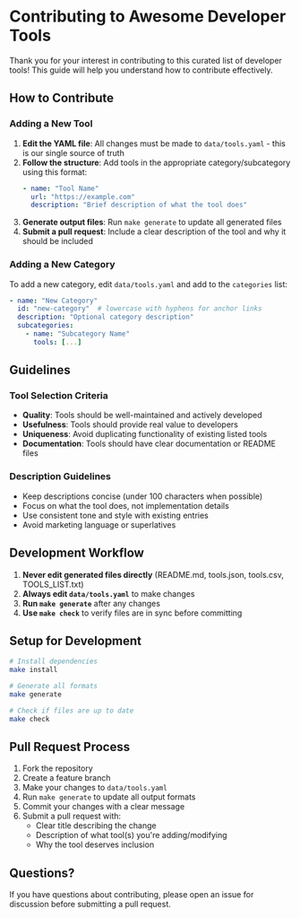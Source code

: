 # Contributing to Awesome Developer Tools

Thank you for your interest in contributing to this curated list of developer tools! This guide will help you understand how to contribute effectively.

## How to Contribute

### Adding a New Tool

1. **Edit the YAML file**: All changes must be made to `data/tools.yaml` - this is our single source of truth
2. **Follow the structure**: Add tools in the appropriate category/subcategory using this format:
   ```yaml
   - name: "Tool Name"
     url: "https://example.com"
     description: "Brief description of what the tool does"
   ```
3. **Generate output files**: Run `make generate` to update all generated files
4. **Submit a pull request**: Include a clear description of the tool and why it should be included

### Adding a New Category

To add a new category, edit `data/tools.yaml` and add to the `categories` list:
```yaml
- name: "New Category"
  id: "new-category"  # lowercase with hyphens for anchor links
  description: "Optional category description"
  subcategories:
    - name: "Subcategory Name"
      tools: [...]
```

## Guidelines

### Tool Selection Criteria

- **Quality**: Tools should be well-maintained and actively developed
- **Usefulness**: Tools should provide real value to developers
- **Uniqueness**: Avoid duplicating functionality of existing listed tools
- **Documentation**: Tools should have clear documentation or README files

### Description Guidelines

- Keep descriptions concise (under 100 characters when possible)
- Focus on what the tool does, not implementation details
- Use consistent tone and style with existing entries
- Avoid marketing language or superlatives

## Development Workflow

1. **Never edit generated files directly** (README.md, tools.json, tools.csv, TOOLS_LIST.txt)
2. **Always edit `data/tools.yaml`** to make changes
3. **Run `make generate`** after any changes
4. **Use `make check`** to verify files are in sync before committing

## Setup for Development

```bash
# Install dependencies
make install

# Generate all formats
make generate

# Check if files are up to date
make check
```

## Pull Request Process

1. Fork the repository
2. Create a feature branch
3. Make your changes to `data/tools.yaml`
4. Run `make generate` to update all output formats
5. Commit your changes with a clear message
6. Submit a pull request with:
   - Clear title describing the change
   - Description of what tool(s) you're adding/modifying
   - Why the tool deserves inclusion

## Questions?

If you have questions about contributing, please open an issue for discussion before submitting a pull request.